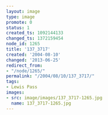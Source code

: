 ```yaml
---
layout: image
type: image
promote: 0
status: 1
created_ts: 1092144133
changed_ts: 1372159454
node_id: 1265
title: '137_3717'
created: '2004-08-10'
changed: '2013-06-25'
redirect_from:
- "/node/1265/"
permalink: "/2004/08/10/137_3717/"
tags:
- Lewis Pass
images:
- src: image/images/137_3717-1265.jpg
  name: 137_3717-1265.jpg
---
```


